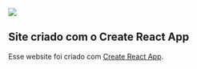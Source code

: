 ![](https://www.diegokoscky.com.br/imgs/externos/react-website-TRVL.png)

## Site criado com o Create React App

Esse website foi criado com [Create React App](https://github.com/facebook/create-react-app).